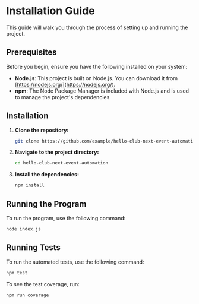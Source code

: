 # Installation Guide

This guide will walk you through the process of setting up and running the project.

## Prerequisites

Before you begin, ensure you have the following installed on your system:

- **Node.js**: This project is built on Node.js. You can download it from [https://nodejs.org/](https://nodejs.org/).
- **npm**: The Node Package Manager is included with Node.js and is used to manage the project's dependencies.

## Installation

1. **Clone the repository:**
   ```bash
   git clone https://github.com/example/hello-club-next-event-automation.git
   ```

2. **Navigate to the project directory:**
   ```bash
   cd hello-club-next-event-automation
   ```

3. **Install the dependencies:**
   ```bash
   npm install
   ```

## Running the Program

To run the program, use the following command:

```bash
node index.js
```

## Running Tests

To run the automated tests, use the following command:

```bash
npm test
```

To see the test coverage, run:

```bash
npm run coverage
```
